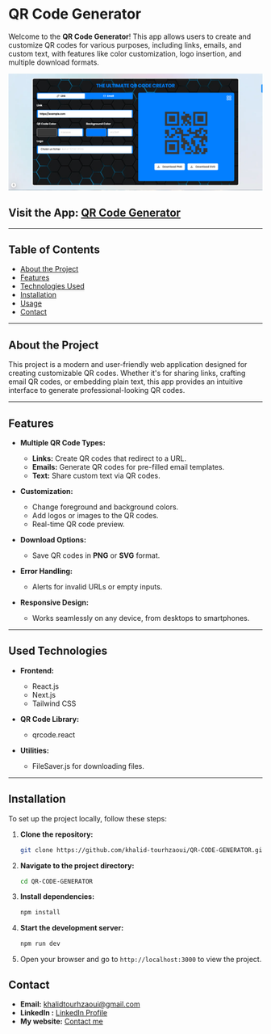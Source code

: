 # **QR Code Generator**

Welcome to the **QR Code Generator**! This app allows users to create and customize QR codes for various purposes, including links, emails, and custom text, with features like color customization, logo insertion, and multiple download formats.

![QR Code Generator Screenshot](public/image.png)

## **Visit the App:** [QR Code Generator](https://theultimateqrcodecreator.vercel.app/)

---

## **Table of Contents**

- [About the Project](#about-the-project)
- [Features](#features)
- [Technologies Used](#technologies-used)
- [Installation](#installation)
- [Usage](#usage)
- [Contact](#contact)

---

## **About the Project**

This project is a modern and user-friendly web application designed for creating customizable QR codes. Whether it's for sharing links, crafting email QR codes, or embedding plain text, this app provides an intuitive interface to generate professional-looking QR codes.

---

## **Features**

- **Multiple QR Code Types:**
  - **Links:** Create QR codes that redirect to a URL.
  - **Emails:** Generate QR codes for pre-filled email templates.
  - **Text:** Share custom text via QR codes.

- **Customization:**
  - Change foreground and background colors.
  - Add logos or images to the QR codes.
  - Real-time QR code preview.

- **Download Options:**
  - Save QR codes in **PNG** or **SVG** format.

- **Error Handling:**
  - Alerts for invalid URLs or empty inputs.

- **Responsive Design:**
  - Works seamlessly on any device, from desktops to smartphones.

---

## **Used Technologies**

- **Frontend:**
  - React.js
  - Next.js
  - Tailwind CSS

- **QR Code Library:**
  - qrcode.react

- **Utilities:**
  - FileSaver.js for downloading files.

---

## **Installation**

To set up the project locally, follow these steps:

1. **Clone the repository:**
   ```bash
   git clone https://github.com/khalid-tourhzaoui/QR-CODE-GENERATOR.git
   ```

2. **Navigate to the project directory:**
   ```bash
   cd QR-CODE-GENERATOR
   ```

3. **Install dependencies:**
   ```bash
   npm install
   ```

4. **Start the development server:**
   ```bash
   npm run dev
   ```

5. Open your browser and go to `http://localhost:3000` to view the project.


## **Contact**
- **Email:** [khalidtourhzaoui@gmail.com](mailto:khalidtourhzaoui@gmail.com)
- **LinkedIn :** [LinkedIn Profile](https://www.linkedin.com/in/khalid-tourhzaoui/)
- **My website:** [ Contact me](https://khalid-tourhzaoui.vercel.app/contactme)